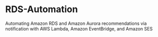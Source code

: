 # RDS-Automation
Automating Amazon RDS and Amazon Aurora recommendations via notification with AWS Lambda, Amazon EventBridge, and Amazon SES
